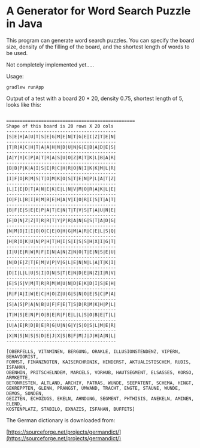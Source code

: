 # A Generator for Word Search Puzzle in Java

This program can generate word search puzzles. You can specify the board size, 
density of the filling of the board, and the shortest length of words to be used.

Not completely implemented yet.....

Usage:
```
gradlew runApp
```

Output of a test with a board 20 * 20, density 0.75, shortest length of 5, looks like this:

```

================================================
Shape of this board is 20 rows X 20 cols
-----------------------------------------
|S|E|H|A|U|T|S|E|G|M|E|N|T|G|E|I|Z|T|E|N|
-----------------------------------------
|T|R|A|C|H|T|A|A|H|N|D|U|N|G|E|B|A|D|E|S|
-----------------------------------------
|A|Y|Y|C|P|A|T|R|A|S|U|O|Z|R|T|K|L|B|A|R|
-----------------------------------------
|B|B|P|K|A|I|S|E|R|C|H|R|O|N|I|K|K|M|L|R|
-----------------------------------------
|I|F|O|R|M|S|T|O|M|K|O|S|T|E|N|P|L|A|T|Z|
-----------------------------------------
|L|I|E|D|T|A|N|E|K|E|L|N|V|M|O|R|A|K|L|E|
-----------------------------------------
|O|F|L|B|I|B|M|B|E|H|A|V|I|O|R|I|S|T|A|T|
-----------------------------------------
|B|F|E|S|E|E|P|A|T|E|N|T|T|V|S|T|A|U|N|E|
-----------------------------------------
|E|D|N|Z|Z|T|R|R|T|Y|P|R|A|N|G|S|T|A|D|G|
-----------------------------------------
|N|M|D|I|I|O|O|C|E|O|H|G|M|A|R|C|E|L|S|Q|
-----------------------------------------
|H|R|O|K|U|N|P|H|T|H|I|S|I|S|S|H|X|I|G|T|
-----------------------------------------
|I|U|E|R|W|R|F|I|N|A|N|Z|N|O|T|E|N|S|E|U|
-----------------------------------------
|N|D|E|Z|T|E|M|V|P|V|G|L|E|N|N|L|A|T|K|I|
-----------------------------------------
|D|I|L|L|U|S|I|O|N|S|T|E|N|D|E|N|Z|I|R|V|
-----------------------------------------
|E|S|S|V|M|T|R|R|M|W|U|N|D|E|K|D|I|S|E|H|
-----------------------------------------
|R|F|A|I|W|E|C|H|O|Z|U|G|S|N|O|E|S|C|P|A|
-----------------------------------------
|S|A|S|P|A|N|B|U|F|F|E|T|S|D|R|M|K|H|P|L|
-----------------------------------------
|T|H|S|E|N|P|O|B|E|R|F|E|L|L|S|O|B|E|T|L|
-----------------------------------------
|U|A|E|R|D|B|E|R|G|U|N|G|Y|S|O|S|L|M|E|R|
-----------------------------------------
|X|N|S|N|S|S|D|E|J|X|S|B|F|M|J|J|H|A|N|L|
-----------------------------------------

[OBERFELLS, VITAMINEN, BERGUNG, ORAKLE, ILLUSIONSTENDENZ, VIPERN, BEHAVIORIST, 
FORMST, FINANZNOTEN, KAISERCHRONIK, HINDERST, AKTUALISTISCHEM, RUDIS, ISFAHAN, 
OBENHIN, PRITSCHELNDEM, MARCELS, VORHUB, HAUTSEGMENT, ELSASSES, KORSO, ARMKETTE, 
BETONRESTEN, ALTLAND, ARCHIV, PATRAS, WUNDE, SEEPATENT, SCHEMA, HINGT, 
GEKREPPTEN, GLENN, PRANGST, UMWAND, TRACHT, ENGTE, STAUNE, WUNDE, DEMOS, SONDEN, 
GEIZTEN, ECHOZUGS, EKELN, AHNDUNG, SEGMENT, PHTHISIS, ANEKELN, AMINEN, ELEND, 
KOSTENPLATZ, STABILO, EXNAZIS, ISFAHAN, BUFFETS]
```

The German dictionary is downloaded from:

[https://sourceforge.net/projects/germandict/](https://sourceforge.net/projects/germandict/)

